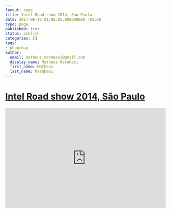 ```yaml
---
layout: page
title: Intel Road show 2014, São Paulo
date: 2017-06-15 01:06:05.000000000 -03:00
type: page
published: true
status: publish
categories: []
tags:
- phpprday
author:
  email: matheus.marabesi@gmail.com
  display_name: Matheus Marabesi
  first_name: Matheus
  last_name: Marabesi
---
```


<h1><a href="https://software.intel.com/pt-br/blogs/2014/12/22/resultados-intel-iot-roadshow-sao-paulo" target="_blank">Intel Road show 2014, São Paulo</a></h1>
<p><iframe width="100%" height="315" src="https://www.youtube.com/embed/wrdpeh-Op8c" frameborder="0" allowfullscreen="allowfullscreen"></iframe></p>